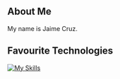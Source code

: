 ## About Me ##

My name is Jaime Cruz.

## Favourite Technologies ##

[![My Skills](https://skillicons.dev/icons?i=py,java,cpp,haskell,html,css,js,ts,svelte,md,gitlab,git,apple)](https://skillicons.dev)
